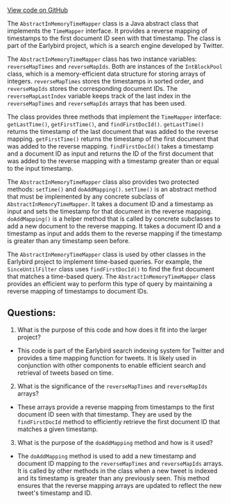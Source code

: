 [View code on GitHub](https://github.com/misbahsy/the-algorithm/src/java/com/twitter/search/earlybird/index/AbstractInMemoryTimeMapper.java)

The `AbstractInMemoryTimeMapper` class is a Java abstract class that implements the `TimeMapper` interface. It provides a reverse mapping of timestamps to the first document ID seen with that timestamp. The class is part of the Earlybird project, which is a search engine developed by Twitter.

The `AbstractInMemoryTimeMapper` class has two instance variables: `reverseMapTimes` and `reverseMapIds`. Both are instances of the `IntBlockPool` class, which is a memory-efficient data structure for storing arrays of integers. `reverseMapTimes` stores the timestamps in sorted order, and `reverseMapIds` stores the corresponding document IDs. The `reverseMapLastIndex` variable keeps track of the last index in the `reverseMapTimes` and `reverseMapIds` arrays that has been used.

The class provides three methods that implement the `TimeMapper` interface: `getLastTime()`, `getFirstTime()`, and `findFirstDocId()`. `getLastTime()` returns the timestamp of the last document that was added to the reverse mapping. `getFirstTime()` returns the timestamp of the first document that was added to the reverse mapping. `findFirstDocId()` takes a timestamp and a document ID as input and returns the ID of the first document that was added to the reverse mapping with a timestamp greater than or equal to the input timestamp.

The `AbstractInMemoryTimeMapper` class also provides two protected methods: `setTime()` and `doAddMapping()`. `setTime()` is an abstract method that must be implemented by any concrete subclass of `AbstractInMemoryTimeMapper`. It takes a document ID and a timestamp as input and sets the timestamp for that document in the reverse mapping. `doAddMapping()` is a helper method that is called by concrete subclasses to add a new document to the reverse mapping. It takes a document ID and a timestamp as input and adds them to the reverse mapping if the timestamp is greater than any timestamp seen before.

The `AbstractInMemoryTimeMapper` class is used by other classes in the Earlybird project to implement time-based queries. For example, the `SinceUntilFilter` class uses `findFirstDocId()` to find the first document that matches a time-based query. The `AbstractInMemoryTimeMapper` class provides an efficient way to perform this type of query by maintaining a reverse mapping of timestamps to document IDs.
## Questions: 
 1. What is the purpose of this code and how does it fit into the larger project?
- This code is part of the Earlybird search indexing system for Twitter and provides a time mapping function for tweets. It is likely used in conjunction with other components to enable efficient search and retrieval of tweets based on time.

2. What is the significance of the `reverseMapTimes` and `reverseMapIds` arrays?
- These arrays provide a reverse mapping from timestamps to the first document ID seen with that timestamp. They are used by the `findFirstDocId` method to efficiently retrieve the first document ID that matches a given timestamp.

3. What is the purpose of the `doAddMapping` method and how is it used?
- The `doAddMapping` method is used to add a new timestamp and document ID mapping to the `reverseMapTimes` and `reverseMapIds` arrays. It is called by other methods in the class when a new tweet is indexed and its timestamp is greater than any previously seen. This method ensures that the reverse mapping arrays are updated to reflect the new tweet's timestamp and ID.